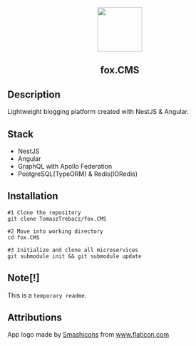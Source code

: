 <p align="center">
  <img src="https://i.ibb.co/72znL7J/fox-2.png" width="100"/>
   <h2 align="center">fox.CMS</h2>
</p>

## Description

Lightweight blogging platform created with NestJS & Angular.

## Stack

- NestJS
- Angular
- GraphQL with Apollo Federation
- PostgreSQL(TypeORM) & Redis(IORedis)

## Installation

```
#1 Clone the repository
git clone TomaszTrebacz/fox.CMS

#2 Move into working directory
cd fox.CMS

#3 Initialize and clone all microservices
git submodule init && git submodule update
```

## Note[!]

This is a `temporary readme`.

## Attributions

<div>App logo made by <a href="https://www.flaticon.com/authors/smashicons" title="Smashicons">Smashicons</a> from <a href="https://www.flaticon.com/" title="Flaticon">www.flaticon.com</a></div>
